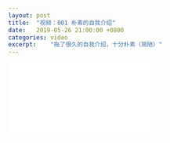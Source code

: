 ```yaml
---
layout: post
title:  "视频：001 朴素的自我介绍"
date:   2019-05-26 21:00:00 +0800
categories: video
excerpt:    "拖了很久的自我介绍，十分朴素（简陋）"
---
```


<iframe src="//player.bilibili.com/player.html?aid=53582815&cid=93735612&page=1" scrolling="no" border="0" frameborder="no" framespacing="0" allowfullscreen="true" style="text-align: center;"> </iframe>
